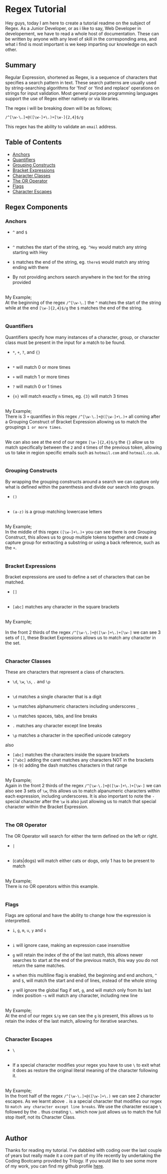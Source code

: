 # Regex Tutorial

Hey guys, today I am here to create a tutorial readme on the subject of Regex. As a Junior Developer, or as i like to say, Web Developer in developement, we have to read a whole host of documentation. These can be written by anyone with any level of skill in the corresponding area, and what i find is most important is we keep imparting our knowledge on each other. 

## Summary

Regular Expression, shortened as Regex, is a sequence of characters that specifies a search pattern in text. These search patterns are usually used by string-searching algorithms for 'find' or 'find and replace' operations on strings for input validation. Most general purpose programming languages support the use of Regex either natively or via libraries.

The regex i will be breaking down will be as follows;

`/^[\w-\.]+@([\w-]+\.)+[\w-]{2,4}$/g`

This regex has the ability to validate an `email` address.

## Table of Contents

- [Anchors](#anchors)
- [Quantifiers](#quantifiers)
- [Grouping Constructs](#grouping-constructs)
- [Bracket Expressions](#bracket-expressions)
- [Character Classes](#character-classes)
- [The OR Operator](#the-or-operator)
- [Flags](#flags)
- [Character Escapes](#character-escapes)

## Regex Components

### Anchors

- `^` and `$`<br><br>

- `^` matches the start of the string, eg. `^Hey` would match any string starting with Hey
- `$` matches the end of the string, eg. `there$` would match any string ending with there
- By not providing anchors search anywhere in the text for the string provided<br><br>

My Example;<br>
At the beginning of the regex `/^[\w-\.]` the `^` matches the start of the string while at the end `[\w-]{2,4}$/g` the `$` matches the end of the string.<br><br>

### Quantifiers

Quantifiers specify how many instances of a character, group, or character class must be present in the input for a match to be found.

-  `*`, `+`, `?`, and `{}`<br><br>

- `*` will match 0 or more times
- `+` will match 1 or more times
- `?` will match 0 or 1 times
- `{n}` will match exactly `n` times, eg. `{3}` will match 3 times<br><br>

My Example;<br>
There is 3 `+` quantifies in this regex `/^[\w-\.]+@([\w-]+\.)+` all coming after a Grouping Construct of Bracket Expression allowing us to match the groupings `1 or more times`.<br><br>

We can also see at the end of our regex `[\w-]{2,4}$/g` the `{}` allow us to match specifically between the `2` and `4` times of the previous token, allowing us to take in region specific emails such as `hotmail.com` and `hotmail.co.uk`. 
<br><br>

### Grouping Constructs

By wrapping the grouping constructs around a search we can capture only what is defined within the parenthesis and divide our search into groups.

- `()`<br><br>

- `(a-z)` is a group matching lowercase letters<br><br>

My Example;<br>
In the middle of this regex `([\w-]+\.)+` you can see there is one Grouping Construct, this allows us to group multiple tokens together and create a capture group for extracting a substring or using a back reference, such as the `+`.<br><br>

### Bracket Expressions

Bracket expressions are used to define a set of characters that can be matched.

- `[]`<br><br>

- `[abc]` matches any character in the square brackets<br><br>

My Example;<br><br>
In the front 2 thirds of the regex `/^[\w-\.]+@([\w-]+\.)+[\w-]` we can see 3 sets of `[]`, these Bracket Expressions allows us to match any character in the set.<br><br>

### Character Classes

These are characters that represent a class of characters.

- `\d`, `\w`, `\s`, `.` and `\p`<br><br>

- `\d` matches a single character that is a digit
- `\w` matches alphanumeric characters including underscores `_`
- `\s` matches spaces, tabs, and line breaks
- `.` matches any character except line breaks
- `\p` matches a character in the specified unicode category

also

- `[abc]` matches the characters inside the square brackets
- `[^abc]` adding the caret matches any characters NOT in the brackets
- `[0-9]` adding the dash matches characters in that range<br><br>

My Example;<br>
Again in the front 2 thirds of the regex `/^[\w-\.]+@([\w-]+\.)+[\w-]` we can also see 3 sets of `\w`, this allows us to match alpanumeric characters within each expression, including underscores. It is also important to note the `-` special character after the `\w` is also just allowing us to match that special character within the Bracket Expression.<br><br>

### The OR Operator

The OR Operator will search for either the term defined on the left or right.

- `|`<br><br>

- (cats|dogs) will match either cats or dogs, only 1 has to be present to match<br><br>

My Example;<br>
There is no OR operators within this example.<br><br>

### Flags

Flags are optional and have the ability to change how the expression is interpretted.

- `i`, `g`, `m`, `u`, `y` and `s`<br><br>

- `i` will ignore case, making an expression case insensitive
- `g` will retain the index of the of the last match, this allows newer searches to start at the end of the previous match, this way you do not return the same matches.
- `m` when this multiline flag is enabled, the beginning and end anchors, `^` and `$`, will match the start and end of lines, instead of the whole string
- `y` will ignore the global flag if set, `g`, and will match only from its last index position
-`s` will match any character, including new line<br><br>

My Example;<br>
At the end of our regex `$/g` we can see the `g` is present, this allows us to retain the index of the last match, allowing for iterative searches.<br><br>

### Character Escapes

- `\`<br><br>

-  If a special character modifies your regex you have to use `\` to exit what it does as restore the original literal meaning of the character following it.<br><br>

My Example;<br>
In the front half of the regex `/^[\w-\.]+@([\w-]+\.)` we can see 2 character escapes. As we learnt above `.` is a special character that modifies our regex to `match any character except line breaks`. We use the character escape `\` followed by the `.` thus creating `\.` which now just allows us to match the full stop itself, not its Character Class.<br><br>

## Author

Thanks for reading my tutorial. I've dabbled with coding over the last couple of years but really made it a core part of my life recently by undertaking the Coding Bootcamp provided by Trilogy. If you would like to see some more of my work, you can find my github profile [here](https://github.com/Clarky117/).
